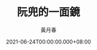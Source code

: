 ---
issue: 434
title: 阮兜的一面鏡
author: 黃月春
date: 2021-06-24T00:00:00.000+08:00
topic: 懷想
difficulty: 1
wikidata: Q131449289
wikidata_link: https://www.wikidata.org/wiki/Q131449289
---